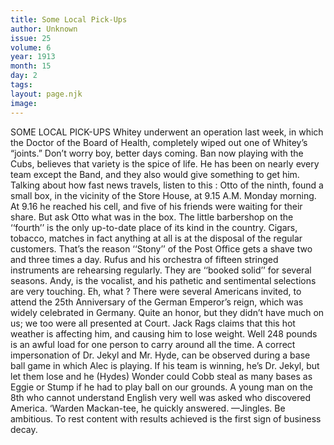 ```yaml
---
title: Some Local Pick-Ups
author: Unknown
issue: 25
volume: 6
year: 1913
month: 15
day: 2
tags:
layout: page.njk
image:
---
```

SOME LOCAL PICK-UPS    Whitey underwent an operation last week, in which the Doctor of the Board of Health, completely wiped out one of Whitey’s “joints.” Don’t worry boy, better days coming. Ban now playing with the Cubs, believes that variety is the spice of life. He has been on nearly every team except the Band, and they also would give something to get him. Talking about how fast news travels, listen to this : Otto of the ninth, found a small box, in the vicinity of the Store House, at 9.15 A.M. Monday morning. At 9.16 he reached his cell, and five of his friends were waiting for their share. But ask Otto what was in the box. The little barbershop on the ‘‘fourth’’ is the only up-to-date place of its kind in the country. Cigars, tobacco, matches in fact anything at all is at the disposal of the regular customers. That’s the reason ‘‘Stony’’ of the Post Office gets a shave two and three times a day. Rufus and his orchestra of fifteen stringed instruments are rehearsing regularly. They are ‘‘booked solid’’ for several seasons. Andy, is the vocalist, and his pathetic and sentimental selections are very touching. Eh, what ? There were several Americans invited, to attend the 25th Anniversary of the German Emperor’s reign, which was widely celebrated in Germany. Quite an honor, but they didn’t have much on us; we too were all presented at Court. Jack Rags claims that this hot weather is affecting him, and causing him to lose weight. Well 248 pounds is an awful load for one person to carry around all the time. A correct impersonation of Dr. Jekyl and Mr. Hyde, can be observed during a base ball game in which Alec is playing. If his team is winning, he’s Dr. Jekyl, but let them lose and he (Hydes) Wonder could Cobb steal as many bases as Eggie or Stump if he had to play ball on our grounds. A young man on the 8th who cannot understand English very well was asked who discovered America. ‘Warden Mackan-tee, he quickly answered. —Jingles. Be ambitious.       To rest content with results achieved is the first sign of business decay. 

